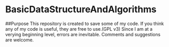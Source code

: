 # BasicDataStructureAndAlgorithms

##Purpose
  This repository is created to save some of my code.
  If you think any of my code is useful, they are free to use.(GPL v3)
  Since I am at a verying beginning level, errors are inevitable.
  Comments and suggestions are welcome.
